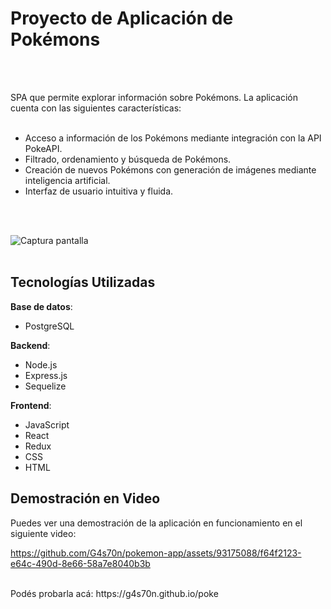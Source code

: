 # Proyecto de Aplicación de Pokémons
<br>
<br>

SPA que permite explorar información sobre Pokémons. La aplicación cuenta con las siguientes características:
<br>
<br>
- Acceso a información de los Pokémons mediante integración con la API PokeAPI.
- Filtrado, ordenamiento y búsqueda de Pokémons.
- Creación de nuevos Pokémons con generación de imágenes mediante inteligencia artificial.
- Interfaz de usuario intuitiva y fluida.
<br>
<br>


![Captura pantalla](https://i.postimg.cc/ZYBhtsJy/download.png)
<br>
<br>

## Tecnologías Utilizadas

**Base de datos**: 
- PostgreSQL

**Backend**:
- Node.js 
- Express.js
- Sequelize 

**Frontend**:
- JavaScript
- React
- Redux
- CSS
- HTML



## Demostración en Video

Puedes ver una demostración de la aplicación en funcionamiento en el siguiente video:

https://github.com/G4s70n/pokemon-app/assets/93175088/f64f2123-e64c-490d-8e66-58a7e8040b3b


<br>
Podés probarla acá: https://g4s70n.github.io/poke
